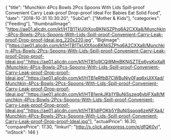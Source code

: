 {
	"title": "Munchkin 4Pcs Bowls 2Pcs Spoons With Lids Spill-proof Convenient Carry Leak-proof Drop-proof Ideal For Babies Eat Solid Food",
	"date": "2018-10-31 10:30:20",
	"SubCat": ["Mother & Kids"],
	"categories": ["Feeding"],
	"thumbnailImage": "https://ae01.alicdn.com/kf/HTB1TkU0tXooBKNjSZPhq6A2CXXa8/Munchkin-4Pcs-Bowls-2Pcs-Spoons-With-Lids-Spill-proof-Convenient-Carry-Leak-proof-Drop-proof-Ideal.jpg_220x220.jpg",
	"BigImage": ["https://ae01.alicdn.com/kf/HTB1TkU0tXooBKNjSZPhq6A2CXXa8/Munchkin-4Pcs-Bowls-2Pcs-Spoons-With-Lids-Spill-proof-Convenient-Carry-Leak-proof-Drop-proof-Ideal.jpg","https://ae01.alicdn.com/kf/HTB1o9CQj9MmBKNjSZTEq6ysKpXaR/Munchkin-4Pcs-Bowls-2Pcs-Spoons-With-Lids-Spill-proof-Convenient-Carry-Leak-proof-Drop-proof-Ideal.jpg","https://ae01.alicdn.com/kf/HTB1eRfbB7CWBuNjy0Faq6xUlXXad/Munchkin-4Pcs-Bowls-2Pcs-Spoons-With-Lids-Spill-proof-Convenient-Carry-Leak-proof-Drop-proof-Ideal.jpg","https://ae01.alicdn.com/kf/HTB1enkJKb1YBuNjSszeq6yblFXa8/Munchkin-4Pcs-Bowls-2Pcs-Spoons-With-Lids-Spill-proof-Convenient-Carry-Leak-proof-Drop-proof-Ideal.jpg","https://ae01.alicdn.com/kf/HTB1dIPOKb5YBuNjSspoq6zeNFXa4/Munchkin-4Pcs-Bowls-2Pcs-Spoons-With-Lids-Spill-proof-Convenient-Carry-Leak-proof-Drop-proof-Ideal.jpg"],
	"actualPrice": 16.30,
	"comparePrice": 17.30,
	"linkurl": "http://s.click.aliexpress.com/e/dfQK0vi",
	"inStock": 146
}
